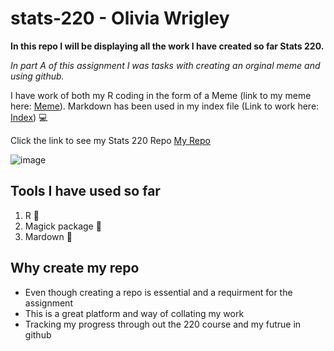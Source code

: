 # stats-220 - Olivia Wrigley

**In this repo I will be displaying all the work I have created so far Stats 220.**

*In part A of this assignment I was tasks with creating an orginal meme and using github.*

I have work of both my R coding in the form of a Meme (link to my meme here: [Meme](https://github.com/oliviawrigley/stats-220/blob/main/my_meme.png)). Markdown has been used in my index file (Link to work here: [Index](https://github.com/oliviawrigley/stats-220/blob/main/index.md)) 💻

Click the link to see my Stats 220 Repo
[My Repo](https://github.com/oliviawrigley/stats-220)

![image](https://cdn.pixabay.com/photo/2015/09/05/20/02/coding-924920_960_720.jpg)

## Tools I have used so far

1. R 💙
2. Magick package 🖤
3. Mardown 💜


## Why create my repo
* Even though creating a repo is essential and a requirment for the assignment
* This is a great platform and way of collating my work 
* Tracking my progress through out the 220 course and my futrue in github
